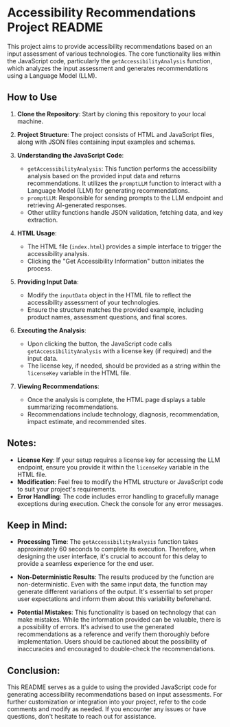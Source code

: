 # Accessibility Recommendations Project README

This project aims to provide accessibility recommendations based on an input assessment of various technologies. The core functionality lies within the JavaScript code, particularly the `getAccessibilityAnalysis` function, which analyzes the input assessment and generates recommendations using a Language Model (LLM).

## How to Use

1. **Clone the Repository**: Start by cloning this repository to your local machine.

2. **Project Structure**: The project consists of HTML and JavaScript files, along with JSON files containing input examples and schemas.

3. **Understanding the JavaScript Code**:
   - `getAccessibilityAnalysis`: This function performs the accessibility analysis based on the provided input data and returns recommendations. It utilizes the `promptLLM` function to interact with a Language Model (LLM) for generating recommendations.
   - `promptLLM`: Responsible for sending prompts to the LLM endpoint and retrieving AI-generated responses.
   - Other utility functions handle JSON validation, fetching data, and key extraction.

4. **HTML Usage**:
   - The HTML file (`index.html`) provides a simple interface to trigger the accessibility analysis.
   - Clicking the "Get Accessibility Information" button initiates the process.

5. **Providing Input Data**:
   - Modify the `inputData` object in the HTML file to reflect the accessibility assessment of your technologies.
   - Ensure the structure matches the provided example, including product names, assessment questions, and final scores.

6. **Executing the Analysis**:
   - Upon clicking the button, the JavaScript code calls `getAccessibilityAnalysis` with a license key (if required) and the input data.
   - The license key, if needed, should be provided as a string within the `licenseKey` variable in the HTML file.

7. **Viewing Recommendations**:
   - Once the analysis is complete, the HTML page displays a table summarizing recommendations.
   - Recommendations include technology, diagnosis, recommendation, impact estimate, and recommended sites.

## Notes:

- **License Key**: If your setup requires a license key for accessing the LLM endpoint, ensure you provide it within the `licenseKey` variable in the HTML file.
- **Modification**: Feel free to modify the HTML structure or JavaScript code to suit your project's requirements.
- **Error Handling**: The code includes error handling to gracefully manage exceptions during execution. Check the console for any error messages.

## Keep in Mind:

- **Processing Time**: The `getAccessibilityAnalysis` function takes approximately 60 seconds to complete its execution. Therefore, when designing the user interface, it's crucial to account for this delay to provide a seamless experience for the end user.

- **Non-Deterministic Results**: The results produced by the function are non-deterministic. Even with the same input data, the function may generate different variations of the output. It's essential to set proper user expectations and inform them about this variability beforehand.

- **Potential Mistakes**: This functionality is based on technology that can make mistakes. While the information provided can be valuable, there is a possibility of errors. It's advised to use the generated recommendations as a reference and verify them thoroughly before implementation. Users should be cautioned about the possibility of inaccuracies and encouraged to double-check the recommendations.


## Conclusion:

This README serves as a guide to using the provided JavaScript code for generating accessibility recommendations based on input assessments. For further customization or integration into your project, refer to the code comments and modify as needed. If you encounter any issues or have questions, don't hesitate to reach out for assistance.

